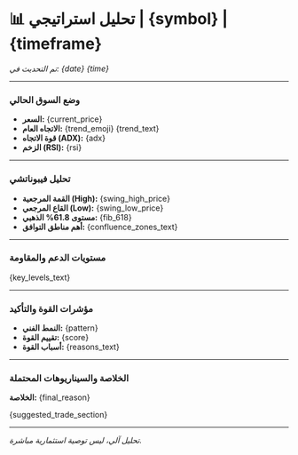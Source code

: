 # 📊 **تحليل استراتيجي | {symbol} | {timeframe}**
*تم التحديث في: {date} {time}*

---

### **وضع السوق الحالي**
- **السعر:** {current_price}
- **الاتجاه العام:** {trend_emoji} {trend_text}
- **قوة الاتجاه (ADX):** {adx}
- **الزخم (RSI):** {rsi}

---

### **تحليل فيبوناتشي**
- **القمة المرجعية (High):** {swing_high_price}
- **القاع المرجعي (Low):** {swing_low_price}
- **مستوى 61.8% الذهبي:** {fib_618}
- **أهم مناطق التوافق:**
{confluence_zones_text}

---

### **مستويات الدعم والمقاومة**
{key_levels_text}

---

### **مؤشرات القوة والتأكيد**
- **النمط الفني:** {pattern}
- **تقييم القوة:** {score}
- **أسباب القوة:**
{reasons_text}

---

### **الخلاصة والسيناريوهات المحتملة**
**الخلاصة:** {final_reason}

{suggested_trade_section}

---
*تحليل آلي، ليس توصية استثمارية مباشرة.*